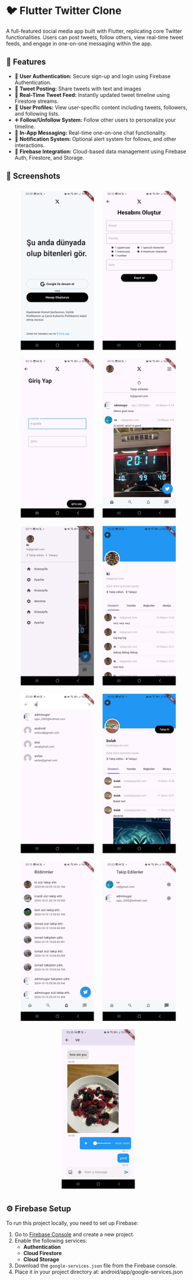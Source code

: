 # 🐦 Flutter Twitter Clone

A full-featured social media app built with Flutter, replicating core Twitter functionalities. Users can post tweets, follow others, view real-time tweet feeds, and engage in one-on-one messaging within the app.

## 🚀 Features

- 🔐 **User Authentication:** Secure sign-up and login using Firebase Authentication.
- 📝 **Tweet Posting:** Share tweets with text and images
- 🔄 **Real-Time Tweet Feed:** Instantly updated tweet timeline using Firestore streams.
- 👤 **User Profiles:** View user-specific content including tweets, followers, and following lists.
- ➕ **Follow/Unfollow System:** Follow other users to personalize your timeline.
- 💬 **In-App Messaging:** Real-time one-on-one chat functionality.
- 🔔 **Notification System:** Optional alert system for  follows, and other interactions.
- 🔧 **Firebase Integration:** Cloud-based data management using Firebase Auth, Firestore, and Storage.

## 📱 Screenshots

<p align="center">
  <img src="asset/images/one.jpeg" width="200" style="margin: 10px;" />
  <img src="asset/images/two.jpeg" width="200" style="margin: 10px;" />
  <img src="asset/images/three.jpeg" width="200" style="margin: 10px;" />
  <img src="asset/images/four.jpeg" width="200" style="margin: 10px;" />
  <img src="asset/images/five.jpeg" width="200" style="margin: 10px;" />
  <img src="asset/images/six.jpeg" width="200" style="margin: 10px;" />
  <img src="asset/images/seven.jpeg" width="200" style="margin: 10px;" />
  <img src="asset/images/eight.jpeg" width="200" style="margin: 10px;" />
  <img src="asset/images/nine.jpeg" width="200" style="margin: 10px;" />
  <img src="asset/images/ten.jpeg" width="200" style="margin: 10px;" />
  <img src="asset/images/eleven.jpeg" width="200" style="margin: 10px;" />
</p>

## ⚙️ Firebase Setup

To run this project locally, you need to set up Firebase:

1. Go to [Firebase Console](https://console.firebase.google.com) and create a new project.
2. Enable the following services:
   - **Authentication**
   - **Cloud Firestore**
   - **Cloud Storage**
3. Download the `google-services.json` file from the Firebase console.
4. Place it in your project directory at: android/app/google-services.json

